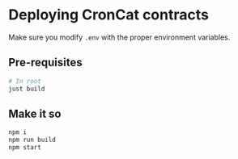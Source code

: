# Deploying CronCat contracts

Make sure you modify `.env` with the proper environment variables.

## Pre-requisites

```bash
# In root
just build
```

## Make it so

```bash
npm i
npm run build
npm start
```
